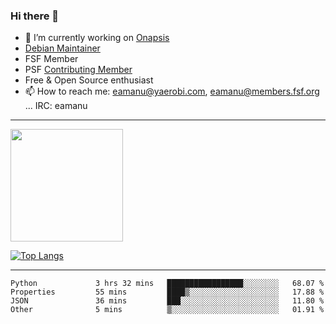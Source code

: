 ### Hi there 👋


- 🔭 I’m currently working on [Onapsis](http://onapsis.com)
- [Debian Maintainer](https://qa.debian.org/developer.php?login=eamanu%40yaerobi.com)
- FSF Member
- PSF [Contributing Member](https://www.python.org/psf/membership/#what-membership-classes-are-there)
- Free & Open Source enthusiast 
- 📫 How to reach me: eamanu@yaerobi.com, eamanu@members.fsf.org ... IRC: eamanu

---

<img height="180em" src="https://github-readme-stats.vercel.app/api?theme=dark&username=eamanu&show_icons=true&hide_border=true&&count_private=true&include_all_commits=true" />

[![Top Langs](https://github-readme-stats.vercel.app/api/top-langs/?theme=dark&username=eamanu&layout=compact)](https://github.com/anuraghazra/github-readme-stats)

---

<!--START_SECTION:waka-->
```text
Python             3 hrs 32 mins   █████████████████░░░░░░░░   68.07 % 
Properties         55 mins         ████▒░░░░░░░░░░░░░░░░░░░░   17.88 % 
JSON               36 mins         ███░░░░░░░░░░░░░░░░░░░░░░   11.80 % 
Other              5 mins          ▒░░░░░░░░░░░░░░░░░░░░░░░░   01.91 % 
```
<!--END_SECTION:waka-->
